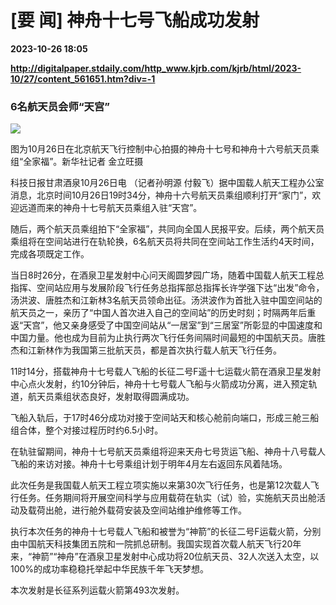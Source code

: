 # [要 闻] 神舟十七号飞船成功发射

**2023-10-26 18:05**

**http://digitalpaper.stdaily.com/http_www.kjrb.com/kjrb/html/2023-10/27/content_561651.htm?div=-1**

### 6名航天员会师“天宫”

![](http://digitalpaper.stdaily.com/http_www.kjrb.com/kjrb/images/2023-10/27/01/3552629_zhangjy_1698331411619_b.jpg)

图为10月26日在北京航天飞行控制中心拍摄的神舟十七号和神舟十六号航天员乘组“全家福”。新华社记者 金立旺摄

 科技日报甘肃酒泉10月26日电 （记者孙明源 付毅飞）据中国载人航天工程办公室消息，北京时间10月26日19时34分，神舟十六号航天员乘组顺利打开“家门”，欢迎远道而来的神舟十七号航天员乘组入驻“天宫”。

 随后，两个航天员乘组拍下“全家福”，共同向全国人民报平安。后续，两个航天员乘组将在空间站进行在轨轮换，6名航天员将共同在空间站工作生活约4天时间，完成各项既定工作。

 当日8时26分，在酒泉卫星发射中心问天阁圆梦园广场，随着中国载人航天工程总指挥、空间站应用与发展阶段飞行任务总指挥部总指挥长许学强下达“出发”命令，汤洪波、唐胜杰和江新林3名航天员领命出征。汤洪波作为首批入驻中国空间站的航天员之一，亲历了“中国人首次进入自己的空间站”的历史时刻；时隔两年后重返“天宫”，他又亲身感受了中国空间站从“一居室”到“三居室”所彰显的中国速度和中国力量。他也成为目前为止执行两次飞行任务间隔时间最短的中国航天员。唐胜杰和江新林作为我国第三批航天员，都是首次执行载人航天飞行任务。

 11时14分，搭载神舟十七号载人飞船的长征二号F遥十七运载火箭在酒泉卫星发射中心点火发射，约10分钟后，神舟十七号载人飞船与火箭成功分离，进入预定轨道，航天员乘组状态良好，发射取得圆满成功。

 飞船入轨后，于17时46分成功对接于空间站天和核心舱前向端口，形成三舱三船组合体，整个对接过程历时约6.5小时。

 在轨驻留期间，神舟十七号航天员乘组将迎来天舟七号货运飞船、神舟十八号载人飞船的来访对接。神舟十七号乘组计划于明年4月左右返回东风着陆场。

 此次任务是我国载人航天工程立项实施以来第30次飞行任务，也是第12次载人飞行任务。任务期间将开展空间科学与应用载荷在轨实（试）验，实施航天员出舱活动及载荷出舱，进行舱外载荷安装及空间站维护维修等工作。

 执行本次任务的神舟十七号载人飞船和被誉为“神箭”的长征二号F运载火箭，分别由中国航天科技集团五院和一院抓总研制。我国实现首次载人航天飞行20年来，“神箭”“神舟”在酒泉卫星发射中心成功将20位航天员、32人次送入太空，以100%的成功率稳稳托举起中华民族千年飞天梦想。

 本次发射是长征系列运载火箭第493次发射。